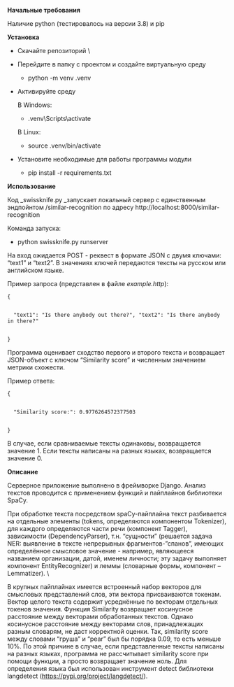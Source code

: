 <!-- Output copied to clipboard! -->

<!-----
NEW: Check the "Suppress top comment" option to remove this info from the output.

Conversion time: 0.465 seconds.


Using this Markdown file:

1. Paste this output into your source file.
2. See the notes and action items below regarding this conversion run.
3. Check the rendered output (headings, lists, code blocks, tables) for proper
   formatting and use a linkchecker before you publish this page.

Conversion notes:

* Docs to Markdown version 1.0β31
* Sun Dec 12 2021 03:07:27 GMT-0800 (PST)
* Source doc: README
----->


**Начальные требования**

Наличие python (тестировалось на версии 3.8) и pip

**Установка**



* Скачайте репозиторий \

* Перейдите в папку с проектом и создайте виртуальную среду
    * python -m venv .venv
* Активируйте среду

    В Windows:

    * .venv\Scripts\activate

	В Linux:



    * source .venv/bin/activate
* Установите необходимые для работы программы модули
    * pip install -r requirements.txt

**Использование**

Код _swissknife.py _запускает локальный сервер с единственным эндпойнтом /similar-recognition по адресу http://localhost:8000/similar-recognition

Команда запуска:



* python swissknife.py runserver

На вход ожидается POST - реквест в формате JSON  с двумя ключами: “text1” и “text2”. В значениях ключей передаются тексты на русском или английском языке. 

Пример запроса (представлен в файле _example.http_):

    {


      "text1": "Is there anybody out there?", "text2": "Is there anybody in there?"


    }


Программа оценивает сходство первого и второго текста и возвращает JSON-объект с ключом “Similarity score” и численным значением метрики схожести.

Пример ответа:


    {


      "Similarity score:": 0.9776264572377503


    }

 В случае, если сравниваемые тексты одинаковы, возвращается значение 1. Если тексты написаны на разных языках, возвращается значение 0.

**Описание**

Серверное приложение выполнено в фреймворке Django. Анализ текстов проводится с применением функций и пайплайнов библиотеки SpaCy.

При обработке текста посредством spaCy-пайплайна текст разбивается на отдельные элементы (tokens, определяются компонентом Tokenizer), для каждого определяются части речи (компонент Tagger), зависимости (DependencyParser), т.н. “сущности” (решается задача NER: выявление в тексте непрерывных фрагментов-”спанов”, имеющих определённое смысловое значение - например, являющееся названием организации, датой, именем личности; эту задачу выполняет компонент EntityRecognizer) и леммы (словарные формы, компонент – Lemmatizer). \


В крупных пайплайнах имеется встроенный набор векторов для смысловых представлений слов, эти вектора присваиваются токенам. Вектор целого текста содержит усреднённые по векторам отдельных токенов значения. Функция Similarity возвращает косинусное расстояние между векторами обработанных текстов. Однако косинусное расстояние между векторами слов, принадлежащих разным словарям, не даст корректной оценки. Так, similarity score между словами “груша” и “pear” был бы порядка 0.09, то есть меньше 10%. По этой причине в случае, если представленные тексты написаны на разных языках, программа не рассчитывает similarity score при помощи функции, а просто возвращает значение ноль. Для определения языка был использован инструмент detect библиотеки langdetect (https://pypi.org/project/langdetect/).
